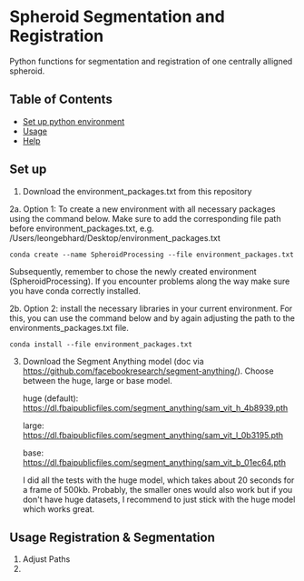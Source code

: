 # Spheroid Segmentation and Registration

Python functions for segmentation and registration of one centrally alligned spheroid. 

## Table of Contents
- [Set up python environment](#set-up-python-environment)
- [Usage](#usage)
- [Help](#help)


## Set up
1. Download the environment_packages.txt from this repository

2a. Option 1: To create a new environment with all necessary packages using the command below. Make sure to add the corresponding file path before environment_packages.txt, e.g.       /Users/leongebhard/Desktop/environment_packages.txt

    conda create --name SpheroidProcessing --file environment_packages.txt

Subsequently, remember to chose the newly created environment (SpheroidProcessing).
If you encounter problems along the way make sure you have conda correctly installed.
  
2b. Option 2: install the necessary libraries in your current environment.
    For this, you can use the command below and by again adjusting the path to the environments_packages.txt file.

    conda install --file environment_packages.txt

3. Download the Segment Anything model (doc via https://github.com/facebookresearch/segment-anything/). Choose between the huge, large or base model.
   
    huge (default): https://dl.fbaipublicfiles.com/segment_anything/sam_vit_h_4b8939.pth
   
    large: https://dl.fbaipublicfiles.com/segment_anything/sam_vit_l_0b3195.pth
   
    base: https://dl.fbaipublicfiles.com/segment_anything/sam_vit_b_01ec64.pth

   I did all the tests with the huge model, which takes about 20 seconds for a frame of 500kb. 
   Probably, the smaller ones would also work but if you don't have huge datasets, I recommend to just stick with the huge model which works great.


## Usage Registration & Segmentation

1. Adjust Paths
2. 








  



